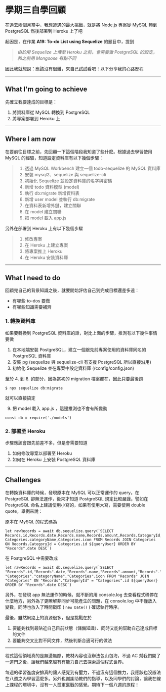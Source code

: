 #  學期三自學回顧

在過去兩個月當中，我想遭遇的最大挑戰，就是將 Node.js 專案從 MySQL 轉到 PostgreSQL 然後部署到 Heroku 上了吧

起因是，在作業 **A19: To-do List using Sequelize** 的題目中，提到

> *由於用 Sequelize 上傳至 Heroku 之前，會需要做 PostgreSQL 的設定，和之前用 Mongoose 有點不同*

因此我就想說：應該沒有很難，來自己試試看吧！以下分享我的心路歷程
****
## What I'm going to achieve

先確立我要達成的目標是：

1. 將資料庫從 MySQL 轉換到 PostgreSQL
2. 將專案部署到 Heroku 上
***
## Where I am now

在要前往目標之前，先回顧一下這個階段我知道了些什麼。根據過去學習使用 MySQL 的經驗，知道設定資料庫有以下幾個步驟：

> 1. 透過 MySQL Workbench 建立一個 todo-sequelize 的 MySQL 資料庫
> 2. 安裝 mysql2、sequelize 與 sequelize-cli
> 3. 初始化 Sequelize 並設定資料庫的名字與密碼
> 4. 新增 todo 資料模型 (model)
> 5. 執行 db:migrate 新增資料表
> 6. 新增 user model 並執行 db:migrate
> 7. 在資料表新增外鍵，建立關聯
> 8. 在 model 建立關聯
> 9. 把 model 載入 app.js

另外在部署到 Heroku 上有以下幾個步驟

> 1. 修改專案
> 2. 在 Heroku 上建立專案
> 3. 將專案推上 Heroku
> 4. 在 Heroku 安裝資料庫
***
## What I need to do

回顧完自己的背景知識之後，就要開始評估自己到完成目標還差多遠：
* 有哪些 to-dos 要做
* 有哪些知識需要補齊

### 1. 轉換資料庫
如果要轉換到 PostgreSQL 資料庫的話，對比上面的步驟，推測有以下幾件事情要做

1. 在本地端安裝 PostgreSQL，建立一個跟先前專案使用的資料庫同名的 PostgreSQL 資料庫
2. 安裝 pg (sequelize 與 sequelize-cli 有支援 PostgreSQL 所以直接沿用)
3. 初始化 Sequelize 並在專案中設定資料庫 (/config/config.json)

至於 4. 到 8. 的部分，因為當初的 migration 檔案都在，因此只要最後跑
```
$ npx sequelize db:migrate 
```
就可以直接搞定

9. 把 model 載入 app.js ，這邊推測也不會有所變動
```
const db = require('./models')
```
### 2. 部署至 Heroku

步驟應該會跟先前差不多，但是會需要知道

1. 如何修改專案以部署至 Heroku
2. 如何在 Heroku 上安裝 PostgreSQL 資料庫

***
## Challenges

在轉換資料庫的時候，發現原本在 MySQL 可以正常運作的 query，在 PostgreSQL 卻無法運作，後來才知道 PostgreSQL 規定比較嚴謹，譬如在 PostgreSQL 命名上建議使用小寫的，如果有使用大寫，需要使用 double quote，舉例來說：

原本在 MySQL 的程式碼為
```
let rawRecords = await db.sequelize.query(`SELECT Records.id,Records.date,Records.name,Records.amount,Records.CategoryId, Categories.categoryName,Categories.icon FROM Records JOIN Categories ON Records.CategoryId = Categories.id ${queryUser} ORDER BY "Records".date DESC`)
```

在 PostgreSQL 中需要改成
```
let rawRecords = await db.sequelize.query(`SELECT "Records".id,"Records".date,"Records".name,"Records".amount,"Records"."CategoryId", "Categories"."categoryName","Categories".icon FROM "Records" JOIN "Categories" ON "Records"."CategoryId" = "Categories".id ${queryUser} ORDER BY "Records".date DESC`)
```

另外，在發現 app 無法運作的時候，就不斷的用 console.log 去查看程式碼停在什麼地方，另外為了更瞭解非同步可能產生的問題，在 console.log 中不僅放入變數，同時也放入了時間戳印 ( `new Date()` ) 確認執行時序。

最後，雖然網路上的資源很多，但是挑戰在於
1. 要能夠找到最貼近自己目前狀態（儲備知識）、同時又能夠幫助自己達成目標的文件
2. 要能夠交叉比對不同文件，然後判斷合適可行的做法

***

程式這個領域真的是無邊無際，教材內容也沒辦法包山包海，不過 AC 幫我們開了一道門之後，讓我們越來越有有能力自己去探索這個程式世界。

每週的學習進度安排真的讓人感覺到有壓力，不過沒有這個推力，我應該也沒辦法在八週之內學習這麼多。另外也謝謝助教們的指導，以及同學們的討論，讓我在線上課程的環境中，沒有一人孤軍奮戰的感覺。期待下一個八週的旅程！